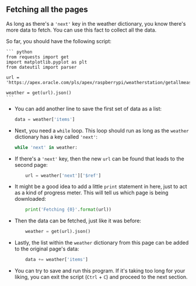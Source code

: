 ## Fetching all the pages

As long as there's a `'next'` key in the weather dictionary, you know there's more data to fetch. You can use this fact to collect all the data.

So far, you should have the following script:

    ``` python
    from requests import get
    import matplotlib.pyplot as plt
    from dateutil import parser

    url = 'https://apex.oracle.com/pls/apex/raspberrypi/weatherstation/getallmeasurements/490722'

    weather = get(url).json()
    ```

- You can add another line to save the first set of data as a list:

    ``` python
    data = weather['items']
    ```

- Next, you need a `while` loop. This loop should run as long as the `weather` dictionary has a key called `'next'`:

    ``` python
    while 'next' in weather:
    ```

- If there's a `'next'` key, then the new `url` can be found that leads to the second page:

    ``` python
        url = weather['next']['$ref']
    ```

- It might be a good idea to add a little `print` statement in here, just to act as a kind of progress meter. This will tell us which page is being downloaded:

    ``` python
        print('Fetching {0}'.format(url))
    ```

- Then the data can be fetched, just like it was before:

    ``` python
        weather = get(url).json()
    ```

- Lastly, the list within the `weather` dictionary from this page can be added to the original page's data:

    ``` python
        data += weather['items']
    ```

- You can try to save and run this program. If it's taking too long for your liking, you can exit the script (`Ctrl` + `C`) and proceed to the next section.

